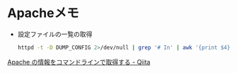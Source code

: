 # Apacheメモ

- 設定ファイルの一覧の取得  

    ``` bash
    httpd -t -D DUMP_CONFIG 2>/dev/null | grep '# In' | awk '{print $4}'
    ```

[Apache の情報をコマンドラインで取得する - Qiita](https://qiita.com/bezeklik/items/7bbfcbcfeb05c1d57fec)  
